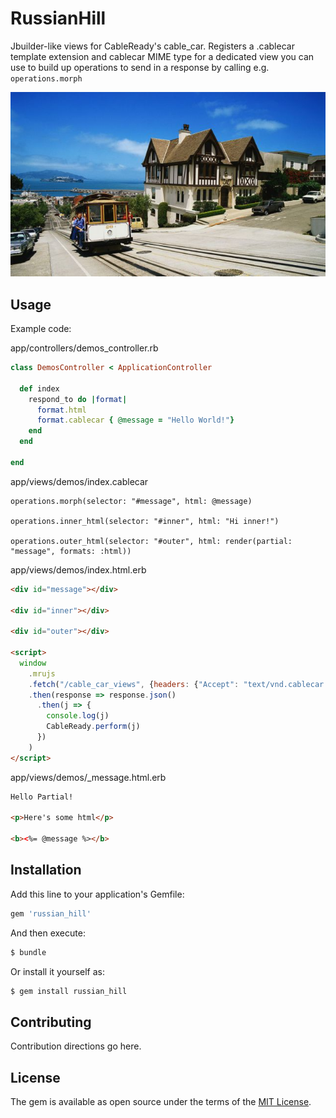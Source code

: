 # RussianHill
Jbuilder-like views for CableReady's cable_car.  Registers a .cablecar template extension and cablecar MIME type for a dedicated view you can use to build up operations to send in a response by calling e.g. `operations.morph`

![picture of SF cable car](russianhill.jpg)


## Usage
Example code:

app/controllers/demos_controller.rb
```ruby
class DemosController < ApplicationController

  def index
    respond_to do |format|
      format.html
      format.cablecar { @message = "Hello World!"}
    end
  end

end
```

app/views/demos/index.cablecar
```
operations.morph(selector: "#message", html: @message)

operations.inner_html(selector: "#inner", html: "Hi inner!")

operations.outer_html(selector: "#outer", html: render(partial: "message", formats: :html))

```


app/views/demos/index.html.erb
```html
<div id="message"></div>

<div id="inner"></div>

<div id="outer"></div>

<script>
  window
    .mrujs
    .fetch("/cable_car_views", {headers: {"Accept": "text/vnd.cablecar.json"}})
    .then(response => response.json()
      .then(j => {
        console.log(j)
        CableReady.perform(j)
      })
    )
</script>

```

app/views/demos/_message.html.erb
```html
Hello Partial!

<p>Here's some html</p>

<b><%= @message %></b>

```

## Installation
Add this line to your application's Gemfile:

```ruby
gem 'russian_hill'
```

And then execute:
```bash
$ bundle
```

Or install it yourself as:
```bash
$ gem install russian_hill
```

## Contributing
Contribution directions go here.

## License
The gem is available as open source under the terms of the [MIT License](https://opensource.org/licenses/MIT).
